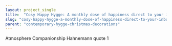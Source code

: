 ```yaml
---
layout: project_single
title:  "Cosy Happy Hygge: A monthly dose of happiness direct to your inbox"
slug: "cosy-happy-hygge-a-monthly-dose-of-happiness-direct-to-your-inbox"
parent: "contemporary-hygge-christmas-decorations"
---
```

Atmosphere Companionship Hahnemann quote 1